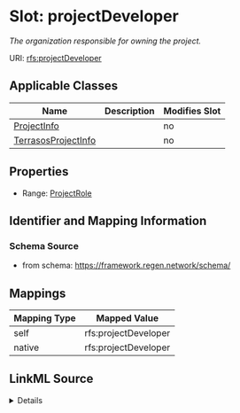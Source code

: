 

# Slot: projectDeveloper


_The organization responsible for owning the project._





URI: [rfs:projectDeveloper](https://framework.regen.network/schema/projectDeveloper)



<!-- no inheritance hierarchy -->





## Applicable Classes

| Name | Description | Modifies Slot |
| --- | --- | --- |
| [ProjectInfo](ProjectInfo.md) |  |  no  |
| [TerrasosProjectInfo](TerrasosProjectInfo.md) |  |  no  |







## Properties

* Range: [ProjectRole](ProjectRole.md)





## Identifier and Mapping Information







### Schema Source


* from schema: https://framework.regen.network/schema/




## Mappings

| Mapping Type | Mapped Value |
| ---  | ---  |
| self | rfs:projectDeveloper |
| native | rfs:projectDeveloper |




## LinkML Source

<details>
```yaml
name: projectDeveloper
description: The organization responsible for owning the project.
from_schema: https://framework.regen.network/schema/
rank: 1000
slot_uri: rfs:projectDeveloper
alias: projectDeveloper
domain_of:
- ProjectInfo
range: ProjectRole

```
</details>